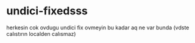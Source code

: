 # undici-fixedsss
herkesin cok ovdugu undici fix ovmeyin bu kadar aq ne var bunda
(vdste calıstırın localden calısmaz)

